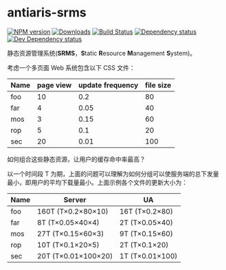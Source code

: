 # antiaris-srms
[![NPM version][npm-image]][npm-url] [![Downloads][downloads-image]][npm-url] [![Build Status][travis-image]][travis-url] [![Dependency status][david-dm-image]][david-dm-url] [![Dev Dependency status][david-dm-dev-image]][david-dm-dev-url]

静态资源管理系统(**SRMS**，**S**tatic **R**esource **M**anagement **S**ystem)。

考虑一个多页面 Web 系统包含以下 CSS 文件：

|Name|page view|update frequency|file size|
|----|----|----|----|
|foo|10|0.2|80|
|far|4|0.05|40|
|mos|3|0.15|60|
|rop|5|0.1|20|
|sec|20|0.01|100|

如何组合这些静态资源，让用户的缓存命中率最高？

以一个时间段 T 为期，上面的问题可以理解为如何分组可以使服务端的总下发量最小，即用户的平均下载量最小。上面示例各个文件的更新大小为：

|Name|Server|UA|
|----|----|----|
|foo|160T (T×0.2×80×10)|16T (T×0.2×80)
|far|8T (T×0.05×40×4)|2T (T×0.05×40)
|mos|27T (T×0.15×60×3)|9T (T×0.15×60)
|rop|10T (T×0.1×20×5)|2T (T×0.1×20)
|sec|20T (T×0.01×100×20)|1T (T×0.01×100)

<!-- 下面考虑单个页面引入的 CSS 链接数不宜过多，假设为3，可将非负实数域划分为3个范围，如 `0~0.5T`、`0.5T~2T`、`2T~∞`，将落在不同区域的文件分成一组：

1. foo
2. far+rop+sec
3. mos -->


[npm-url]: https://npmjs.org/package/antiaris-srms
[downloads-image]: http://img.shields.io/npm/dm/antiaris-srms.svg
[npm-image]: http://img.shields.io/npm/v/antiaris-srms.svg
[travis-url]: https://travis-ci.org/antiaris/antiaris-srms
[travis-image]: http://img.shields.io/travis/antiaris/antiaris-srms.svg
[david-dm-url]:https://david-dm.org/antiaris/antiaris-srms
[david-dm-image]:https://david-dm.org/antiaris/antiaris-srms.svg
[david-dm-dev-url]:https://david-dm.org/antiaris/antiaris-srms#info=devDependencies
[david-dm-dev-image]:https://david-dm.org/antiaris/antiaris-srms/dev-status.svg


